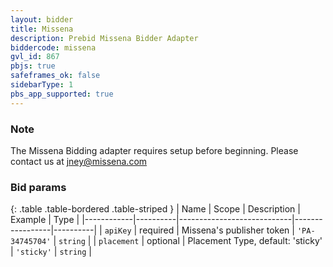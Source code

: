 ```yaml
---
layout: bidder
title: Missena
description: Prebid Missena Bidder Adapter
biddercode: missena
gvl_id: 867
pbjs: true
safeframes_ok: false
sidebarType: 1
pbs_app_supported: true
---
```


### Note

The Missena Bidding adapter requires setup before beginning. Please contact us at <jney@missena.com>

### Bid params

{: .table .table-bordered .table-striped }
| Name       | Scope    | Description                | Example         | Type     |
|------------|----------|----------------------------|-----------------|----------|
| `apiKey`   | required | Missena's publisher token  | `'PA-34745704'` | `string` |
| `placement`   | optional | Placement Type, default: 'sticky' | `'sticky'` | `string` |
